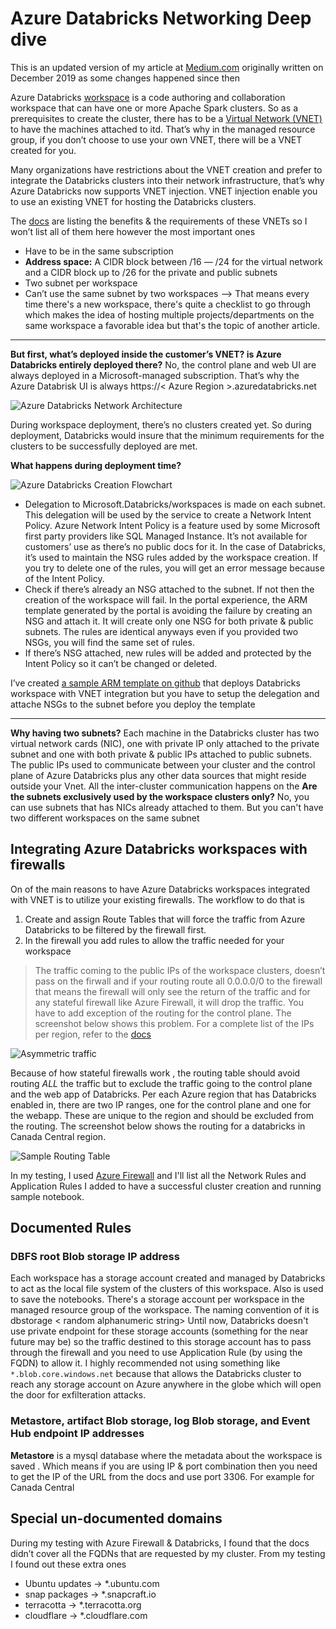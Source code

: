 
# Azure Databricks Networking Deep dive

This is an updated version of my article at [Medium.com](https://medium.com/cloudsafari-ca/azure-databricks-deployments-issues-3195ea8c7f56) originally written on December 2019 as some changes happened since then 

Azure Databricks  [workspace](https://docs.microsoft.com/en-us/azure/databricks/workspace/) is a code authoring and collaboration workspace that can have one or more Apache Spark clusters. So as a prerequisites to create the cluster, there has to be a  [Virtual Network (VNET)](https://docs.microsoft.com/en-us/azure/virtual-network/virtual-networks-overview)  to have the machines attached to itd. That’s why in the managed resource group, if you don’t choose to use your own VNET, there will be a VNET created for you.

Many organizations have restrictions about the VNET creation and prefer to integrate the Databricks clusters into their network infrastructure, that’s why Azure Databricks now supports VNET injection. VNET injection enable you to use an existing VNET for hosting the Databricks clusters.

The  [docs](https://docs.microsoft.com/en-us/azure/databricks/administration-guide/cloud-configurations/azure/vnet-inject)  are listing the benefits & the requirements of these VNETs so I won’t list all of them here however the most important ones

-   Have to be in the same subscription
-   **Address space:**  A CIDR block between /16 — /24 for the virtual network and a CIDR block up to /26 for the private and public subnets
-   Two subnet per workspace
-   Can’t use the same subnet by two workspaces --> That means every time there's a new workspace, there's quite a checklist to go through which makes the idea of hosting multiple projects/departments on the same workspace a favorable idea but that's the topic of another article. 
- ----------------------------------------------
**But first, what’s deployed inside the customer’s VNET? is Azure Databricks entirely deployed there?**
No, the control plane and web UI are always deployed in a Microsoft-managed subscription. That’s why the Azure Databrisk UI is always https://< Azure Region >.azuredatabricks.net

![Azure Databricks Network Architecture](/assets/images/posts/2020/dbricks-vnet-architecture.png)

During workspace deployment, there’s no clusters created yet. So during deployment, Databricks would insure that the minimum requirements for the clusters to be successfully deployed are met.

**What happens during deployment time?**

![Azure Databricks Creation Flowchart](/assets/images/posts/2020/dbricks-creation-flowchart-network.png)

-   Delegation to Microsoft.Databricks/workspaces is made on each subnet. This delegation will be used by the service to create a Network Intent Policy. Azure Network Intent Policy is a feature used by some Microsoft first party providers like SQL Managed Instance. It’s not available for customers’ use as there’s no public docs for it. In the case of Databricks, it’s used to maintain the NSG rules added by the workspace creation. If you try to delete one of the rules, you will get an error message because of the Intent Policy.
-   Check if there’s already an NSG attached to the subnet. If not then the creation of the workspace will fail. In the portal experience, the ARM template generated by the portal is avoiding the failure by creating an NSG and attach it. It will create only one NSG for both private & public subnets. The rules are identical anyways even if you provided two NSGs, you will find the same set of rules.
-   If there’s NSG attached, new rules will be added and protected by the Intent Policy so it can’t be changed or deleted.

I’ve created  [a sample ARM template on github](https://github.com/mosharafMS/ARM-Templates/tree/master/Databricks/vnetInjection)  that deploys Databricks workspace with VNET integration but you have to setup the delegation and attache NSGs to the subnet before you deploy the template

-----------------------------------------

**Why having two subnets?**
Each machine in the Databricks cluster has two virtual network cards (NIC), one with private IP only attached to the private subnet and one with both private & public IPs attached to public subnets. The public IPs used to communicate between your cluster and the control plane of Azure Databricks plus any other data sources that might reside outside your Vnet. All the inter-cluster communication happens on the
 **Are the subnets exclusively used by the workspace clusters only?**
No, you can use subnets that has NICs already attached to them. But you can't have two different workspaces on the same subnet

## Integrating Azure Databricks workspaces with firewalls
On of the main reasons to have Azure Databricks workspaces integrated with VNET is to utilize your existing firewalls. The workflow to do that is

 1. Create and assign Route Tables that  will  force the traffic from
    Azure Databricks to be filtered by the firewall first.
 2. In the firewall you add rules to allow the traffic needed for your workspace

> The traffic coming to the public IPs of the workspace clusters,
> doesn’t pass on the firwall and if your routing route all 0.0.0.0/0 to
> the firewall that means the firewall will only see the return of the
> traffic and for any stateful firewall like Azure Firewall, it will
> drop the traffic. You have to add exception of the routing for the
> control plane. The screenshot below shows this problem. For a complete
> list of the IPs per region, refer to the [docs](https://docs.microsoft.com/en-us/azure/databricks/administration-guide/cloud-configurations/azure/udr)

![Asymmetric traffic](/assets/images/posts/2020/assymetric-network.png)

Because of how stateful firewalls work , the routing table should avoid routing *ALL* the traffic but to exclude the traffic going to the control plane and the web app of Databricks. Per each Azure region that has Databricks enabled in, there are two IP ranges, one for the control plane and one for the webapp. These are unique to the region and should be excluded from the routing. The screenshot below shows the routing for a databricks in Canada Central region. 
 
![Sample Routing Table](/assets/images/posts/2020/routing-table.png)

In my testing, I used [Azure Firewall](https://docs.microsoft.com/en-us/azure/firewall/overview) and I'll list all the Network Rules and Application Rules I added to have a successful cluster creation and running sample notebook. 

## Documented Rules
### DBFS root Blob storage IP address
Each workspace has a storage account created and managed by Databricks to act as the local file system of the clusters of this workspace. Also is used to save the notebooks. There's a storage account per workspace in the managed resource group of the workspace. The naming convention of it is dbstorage < random alphanumeric string> 
Until now, Databricks doesn't use private endpoint for these storage accounts (something for the near future may be) so the traffic destined to this storage account has to pass through the firewall and you need to use Application Rule (by using the FQDN) to allow it. 
I highly recommended not using something like `*.blob.core.windows.net` because that allows the Databricks cluster to reach any storage account on Azure anywhere in the globe which will open the door for exfilteration attacks. 

###  Metastore, artifact Blob storage, log Blob storage, and Event Hub endpoint IP addresses
**Metastore** is a mysql database where the metadata about the workspace is saved
. Which means if you are using IP & port combination then you need to get the IP of the URL from the docs and use port 3306. For example for Canada Central 

## Special un-documented domains
During my testing with Azure Firewall & Databricks, I found that the docs didn’t cover all the FQDNs that are requested by my cluster. From my testing I found out these extra ones
-   Ubuntu updates → *.ubuntu.com
-   snap packages → *.snapcraft.io
-   terracotta → *.terracotta.org
-   cloudflare → *.cloudflare.com

<!--stackedit_data:
eyJoaXN0b3J5IjpbLTE0MTk0Mjg5NjMsODQ5OTA3NTEyLDE4NT
Y3MTU3NywyMDA1MzUzOTkyLDQxOTQzOTA3LC04NDUyNzE3NDYs
LTE2OTc1NzA4NzRdfQ==
-->